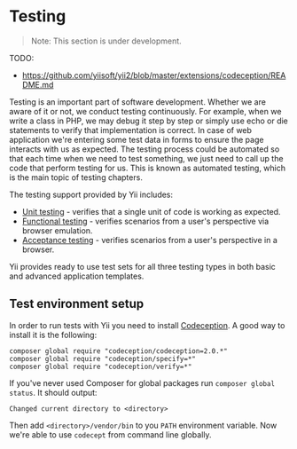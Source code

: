 Testing
=======

> Note: This section is under development.

TODO:

- https://github.com/yiisoft/yii2/blob/master/extensions/codeception/README.md

Testing is an important part of software development. Whether we are aware of it or not, we conduct testing continuously.
For example, when we write a class in PHP, we may debug it step by step or simply use echo or die statements to verify
that implementation is correct. In case of web application we're entering some test data in forms to ensure the page
interacts with us as expected. The testing process could be automated so that each time when we need to test something,
we just need to call up the code that perform testing for us. This is known as automated testing, which is the main topic
of testing chapters.

The testing support provided by Yii includes:

- [Unit testing](test-unit.md) - verifies that a single unit of code is working as expected.
- [Functional testing](test-functional.md) - verifies scenarios from a user's perspective via browser emulation.
- [Acceptance testing](test-acceptance.md) - verifies scenarios from a user's perspective in a browser.

Yii provides ready to use test sets for all three testing types in both basic and advanced application templates.  

Test environment setup
----------------------

In order to run tests with Yii you need to install [Codeception](http://codeception.com/). A good way to install it is
the following:

```
composer global require "codeception/codeception=2.0.*"
composer global require "codeception/specify=*"
composer global require "codeception/verify=*"
```

If you've never used Composer for global packages run `composer global status`. It should output:

```
Changed current directory to <directory>
```

Then add `<directory>/vendor/bin` to you `PATH` environment variable. Now we're able to use `codecept` from command
line globally.
